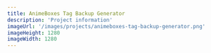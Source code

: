 ```yaml
---
title: AnimeBoxes Tag Backup Generator
description: 'Project information'
imageUrl: '/images/projects/animeboxes-tag-backup-generator.png'
imageHeight: 1280
imageWidth: 1280
---
```

